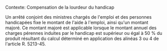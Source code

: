 Contexte: Compensation de la lourdeur du handicap

Un arrêté conjoint des ministres chargés de l'emploi et des personnes handicapées fixe le montant de l'aide à l'emploi, ainsi qu'un montant majoré. Ce montant majoré est applicable lorsque le montant annuel des charges pérennes induites par le handicap est supérieur ou égal à 50 % du produit résultant du calcul déterminé en application des alinéas 3 ou 4 de l'article R. 5213-45.